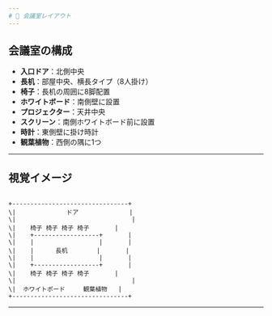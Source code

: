 ```yaml
---
# 🏢 会議室レイアウト
---
```

## 会議室の構成

- **入口ドア**：北側中央
- **長机**：部屋中央、横長タイプ（8人掛け）
- **椅子**：長机の周囲に8脚配置
- **ホワイトボード**：南側壁に設置
- **プロジェクター**：天井中央
- **スクリーン**：南側ホワイトボード前に設置
- **時計**：東側壁に掛け時計
- **観葉植物**：西側の隅に1つ

---

## 視覚イメージ

```

+--------------------------------+
\|              ドア              |
\|                                |
\|    椅子 椅子 椅子 椅子       |
\|    +------------------+       |
\|    |                  |       |
\|    |      長机        |       |
\|    |                  |       |
\|    +------------------+       |
\|    椅子 椅子 椅子 椅子       |
\|                                |
\|  ホワイトボード     観葉植物   |
+--------------------------------+

```
---
